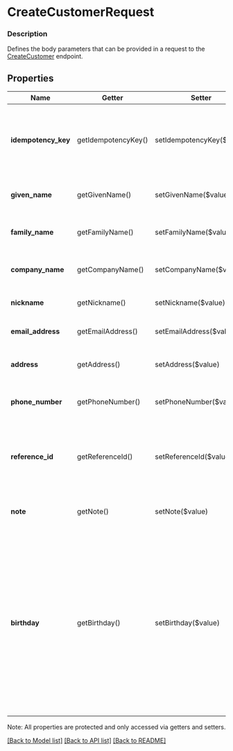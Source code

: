 # CreateCustomerRequest

### Description

Defines the body parameters that can be provided in a request to the [CreateCustomer](#endpoint-createcustomer) endpoint.

## Properties
Name | Getter | Setter | Type | Description | Notes
------------ | ------------- | ------------- | ------------- | ------------- | -------------
**idempotency_key** | getIdempotencyKey() | setIdempotencyKey($value) | **string** | The idempotency key for the request. See the [Idempotency](/basics/api101/idempotency) guide for more information. | [optional] 
**given_name** | getGivenName() | setGivenName($value) | **string** | The customer&#39;s given (i.e., first) name. | [optional] 
**family_name** | getFamilyName() | setFamilyName($value) | **string** | The customer&#39;s family (i.e., last) name. | [optional] 
**company_name** | getCompanyName() | setCompanyName($value) | **string** | The name of the customer&#39;s company. | [optional] 
**nickname** | getNickname() | setNickname($value) | **string** | A nickname for the customer. | [optional] 
**email_address** | getEmailAddress() | setEmailAddress($value) | **string** | The customer&#39;s email address. | [optional] 
**address** | getAddress() | setAddress($value) | [**\SquareConnect\Model\Address**](Address.md) | The customer&#39;s physical address. | [optional] 
**phone_number** | getPhoneNumber() | setPhoneNumber($value) | **string** | The customer&#39;s phone number. | [optional] 
**reference_id** | getReferenceId() | setReferenceId($value) | **string** | An optional second ID you can set to associate the customer with an entity in another system. | [optional] 
**note** | getNote() | setNote($value) | **string** | An optional note to associate with the customer. | [optional] 
**birthday** | getBirthday() | setBirthday($value) | **string** | The customer birthday in RFC-3339 format. Year is optional, timezone and times are not allowed. Example: &#x60;0000-09-01T00:00:00-00:00&#x60; for a birthday on September 1st. &#x60;1998-09-01T00:00:00-00:00&#x60; for a birthday on September 1st 1998. | [optional] 

Note: All properties are protected and only accessed via getters and setters.

[[Back to Model list]](../../README.md#documentation-for-models) [[Back to API list]](../../README.md#documentation-for-api-endpoints) [[Back to README]](../../README.md)

